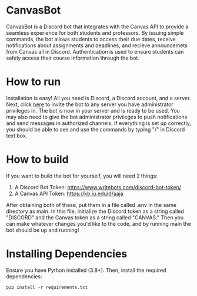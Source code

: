 # CanvasBot
CanvasBot is a Discord bot that integrates with the Canvas API to provide a seamless experience for both students and professors. By issuing simple commands, the bot allows students to access their due dates, receive notifications about assignments and deadlines, and recieve announcemets from Canvas all in Discord. Authentication is used to ensure students can safely access their course information through the bot.

#  How to run
Installation is easy! All you need is Discord, a Discord account, and a server. Next, click [here](https://discord.com/api/oauth2/authorize?client_id=1075548726313111594&permissions=2483030064&scope=bot) to invite the bot to any server you have administrator privileges in. The bot is now in your server and is ready to be used. You may also need to give the bot administrator privileges to push notifications and send messages in authorized channels. If everything is set up correctly, you should be able to see and use the commands by typing "/" in Discord text box.

# How to build
If you want to build the bot for yourself, you will need 2 things:
1. A Discord Bot Token: https://www.writebots.com/discord-bot-token/
2. A Canvas API Token: https://kb.iu.edu/d/aaja

After obtaining both of these, put them in a file called .env in the same directory as main. In this file, initialize the Discord token as a string called "DISCORD" and the Canvas token as a string called "CANVAS." Then you can make whatever changes you'd like to the code, and by running main the bot should be up and running!

# Installing Dependencies
Ensure you have Python installed (3.8+). Then, install the required dependencies:

```
pip install -r requirements.txt
```
